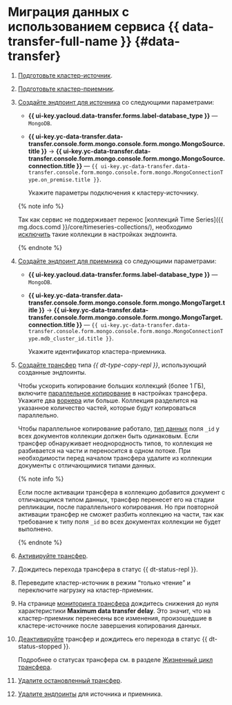 # Миграция данных с использованием сервиса {{ data-transfer-full-name }} {#data-transfer}

1. [Подготовьте кластер-источник](../../../data-transfer/operations/prepare.md#source-mg).
1. [Подготовьте кластер-приемник](../../../data-transfer/operations/prepare.md#target-mg).
1. [Создайте эндпоинт для источника](../../../data-transfer/operations/endpoint/index.md#create) со следующими параметрами:

    * **{{ ui-key.yacloud.data-transfer.forms.label-database_type }}** — `MongoDB`.
    * **{{ ui-key.yc-data-transfer.data-transfer.console.form.mongo.console.form.mongo.MongoSource.title }}** → **{{ ui-key.yc-data-transfer.data-transfer.console.form.mongo.console.form.mongo.MongoSource.connection.title }}** — `{{ ui-key.yc-data-transfer.data-transfer.console.form.mongo.console.form.mongo.MongoConnectionType.on_premise.title }}`.

        Укажите параметры подключения к кластеру-источнику.

    {% note info %}

    Так как сервис не поддерживает перенос [коллекций Time Series]({{ mg.docs.comd }}/core/timeseries-collections/), необходимо [исключить](../../../data-transfer/operations/endpoint/source/mongodb.md#additional-settings) такие коллекции в настройках эндпоинта.

    {% endnote %}

1. [Создайте эндпоинт для приемника](../../../data-transfer/operations/endpoint/index.md#create) со следующими параметрами:

    * **{{ ui-key.yacloud.data-transfer.forms.label-database_type }}** — `MongoDB`.
    * **{{ ui-key.yc-data-transfer.data-transfer.console.form.mongo.console.form.mongo.MongoTarget.title }}** → **{{ ui-key.yc-data-transfer.data-transfer.console.form.mongo.console.form.mongo.MongoTarget.connection.title }}** — `{{ ui-key.yc-data-transfer.data-transfer.console.form.mongo.console.form.mongo.MongoConnectionType.mdb_cluster_id.title }}`.

        Укажите идентификатор кластера-приемника.

1. [Создайте трансфер](../../../data-transfer/operations/transfer.md#create) типа _{{ dt-type-copy-repl }}_, использующий созданные эндпоинты.

   Чтобы ускорить копирование больших коллекций (более 1 ГБ), включите [параллельное копирование](../../../data-transfer/concepts/sharded.md) в настройках трансфера. Укажите два [воркера](../../../data-transfer/concepts/index.md#worker) или больше. Коллекция разделится на указанное количество частей, которые будут копироваться параллельно.

   Чтобы параллельное копирование работало, [тип данных](https://www.mongodb.com/docs/manual/reference/bson-types) поля `_id` у всех документов коллекции должен быть одинаковым. Если трансфер обнаруживает неоднородность типов, то коллекция не разбивается на части и переносится в одном потоке. При необходимости перед началом трансфера удалите из коллекции документы с отличающимися типами данных.

   {% note info %}

   Если после активации трансфера в коллекцию добавится документ с отличающимся типом данных, трансфер перенесет его на стадии репликации, после параллельного копирования. Но при повторной активации трансфер не сможет разбить коллекцию на части, так как требование к типу поля `_id` во всех документах коллекции не будет выполнено.

   {% endnote %}

1. [Активируйте трансфер](../../../data-transfer/operations/transfer.md#activate).
1. Дождитесь перехода трансфера в статус {{ dt-status-repl }}.
1. Переведите кластер-источник в режим <q>только чтение</q> и переключите нагрузку на кластер-приемник.
1. На странице [мониторинга трансфера](../../../data-transfer/operations/monitoring.md) дождитесь снижения до нуля характеристики **Maximum data transfer delay**. Это значит, что на кластер-приемник перенесены все изменения, произошедшие в кластере-источнике после завершения копирования данных.
1. [Деактивируйте](../../../data-transfer/operations/transfer.md#deactivate) трансфер и дождитесь его перехода в статус {{ dt-status-stopped }}.

    Подробнее о статусах трансфера см. в разделе [Жизненный цикл трансфера](../../../data-transfer/concepts/transfer-lifecycle.md#statuses).

1. [Удалите остановленный трансфер](../../../data-transfer/operations/transfer.md#delete).
1. [Удалите эндпоинты](../../../data-transfer/operations/endpoint/index.md#delete) для источника и приемника.
